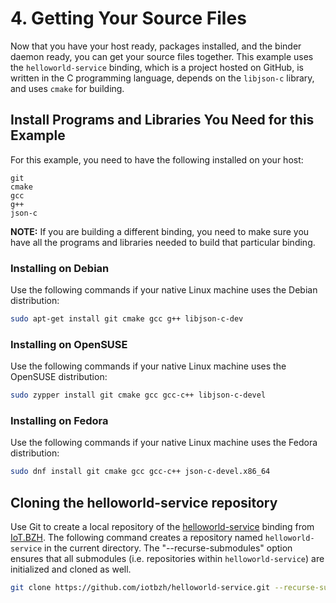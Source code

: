 # 4. Getting Your Source Files

Now that you have your host ready, packages installed, and the binder
daemon ready, you can get your source files together.
This example uses the `helloworld-service` binding, which is
a project hosted on GitHub, is written in the C programming language,
depends on the `libjson-c` library, and uses `cmake` for building.

## Install Programs and Libraries You Need for this Example

For this example, you need to have the following installed on your host:

```
git
cmake
gcc
g++
json-c
```

**NOTE:** If you are building a different binding, you need to make sure
you have all the programs and libraries needed to build that particular
binding.

### Installing on Debian

Use the following commands if your native Linux machine uses the Debian
distribution:

```bash
sudo apt-get install git cmake gcc g++ libjson-c-dev
```

### Installing on OpenSUSE

Use the following commands if your native Linux machine uses the OpenSUSE
distribution:

```bash
sudo zypper install git cmake gcc gcc-c++ libjson-c-devel
```

### Installing on Fedora

Use the following commands if your native Linux machine uses the Fedora
distribution:

```bash
sudo dnf install git cmake gcc gcc-c++ json-c-devel.x86_64
```

## Cloning the helloworld-service repository

Use Git to create a local repository of the
[helloworld-service](https://github.com/iotbzh/helloworld-service) binding from
[IoT.BZH](https://iot.bzh/en/).
The following command creates a repository named `helloworld-service` in the
current directory.
The "--recurse-submodules" option ensures that all submodules (i.e. repositories
within `helloworld-service`) are initialized and cloned as well.

```bash
git clone https://github.com/iotbzh/helloworld-service.git --recurse-submodules
```
